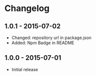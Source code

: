 # Changelog

## 1.0.1 - 2015-07-02

* Changed: repository url in package.json
* Added: Npm Badge in README

## 1.0.0 - 2015-07-01

* Initial release

